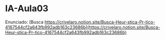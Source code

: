 # IA-Aula03

Enunciado: [Busca https://crivelaro.notion.site/Busca-Heur-stica-Pr-tico-4167544cf2a643fb992adb163c23686b](https://crivelaro.notion.site/Busca-Heur-stica-Pr-tico-4167544cf2a643fb992adb163c23686b)
